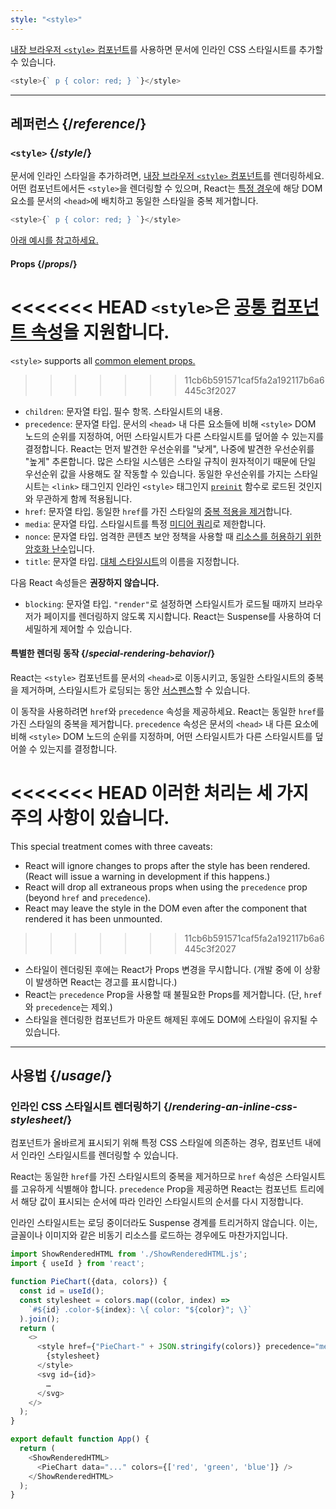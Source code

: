 ```yaml
---
style: "<style>"
---
```


<Intro>

[내장 브라우저 `<style>` 컴포넌트](https://developer.mozilla.org/ko/docs/Web/HTML/Element/style)를 사용하면 문서에 인라인 CSS 스타일시트를 추가할 수 있습니다.

```js
<style>{` p { color: red; } `}</style>
```

</Intro>

<InlineToc />

---

## 레퍼런스 {/*reference*/}

### `<style>` {/*style*/}

문서에 인라인 스타일을 추가하려면, [내장 브라우저 `<style>` 컴포넌트](https://developer.mozilla.org/ko/docs/Web/HTML/Element/style)를 렌더링하세요. 어떤 컴포넌트에서든 `<style>`을 렌더링할 수 있으며, React는 [특정 경우](#special-rendering-behavior)에 해당 DOM 요소를 문서의 `<head>`에 배치하고 동일한 스타일을 중복 제거합니다.

```js
<style>{` p { color: red; } `}</style>
```

[아래 예시를 참고하세요.](#usage)

#### Props {/*props*/}

<<<<<<< HEAD
`<style>`은 [공통 컴포넌트 속성](/reference/react-dom/components/common#props)을 지원합니다.
=======
`<style>` supports all [common element props.](/reference/react-dom/components/common#common-props)
>>>>>>> 11cb6b591571caf5fa2a192117b6a6445c3f2027

* `children`: 문자열 타입. 필수 항목. 스타일시트의 내용.
* `precedence`: 문자열 타입. 문서의 `<head>` 내 다른 요소들에 비해 `<style>` DOM 노드의 순위를 지정하여, 어떤 스타일시트가 다른 스타일시트를 덮어쓸 수 있는지를 결정합니다. React는 먼저 발견한 우선순위를 "낮게", 나중에 발견한 우선순위를 "높게" 추론합니다. 많은 스타일 시스템은 스타일 규칙이 원자적이기 때문에 단일 우선순위 값을 사용해도 잘 작동할 수 있습니다. 동일한 우선순위를 가지는 스타일시트는 `<link>` 태그인지 인라인 `<style>` 태그인지 [`preinit`](/reference/react-dom/preinit) 함수로 로드된 것인지와 무관하게 함께 적용됩니다.
* `href`: 문자열 타입. 동일한 `href`를 가진 스타일의 [중복 적용을 제거](#special-rendering-behavior)합니다.
* `media`: 문자열 타입. 스타일시트를 특정 [미디어 쿼리](https://developer.mozilla.org/ko/docs/Web/CSS/CSS_media_queries/Using_media_queries)로 제한합니다.
* `nonce`: 문자열 타입. 엄격한 콘텐츠 보안 정책을 사용할 때 [리소스를 허용하기 위한 암호화 난수](https://developer.mozilla.org/en-US/docs/Web/HTML/Global_attributes/nonce)입니다.
* `title`: 문자열 타입. [대체 스타일시트](https://developer.mozilla.org/ko/docs/Web/CSS/Alternative_style_sheets)의 이름을 지정합니다.

다음 React 속성들은 **권장하지 않습니다.**

* `blocking`: 문자열 타입. `"render"`로 설정하면 스타일시트가 로드될 때까지 브라우저가 페이지를 렌더링하지 않도록 지시합니다. React는 Suspense를 사용하여 더 세밀하게 제어할 수 있습니다.

#### 특별한 렌더링 동작 {/*special-rendering-behavior*/}

React는 `<style>` 컴포넌트를 문서의 `<head>`로 이동시키고, 동일한 스타일시트의 중복을 제거하며, 스타일시트가 로딩되는 동안 [서스펜스](/reference/react/Suspense)할 수 있습니다.

이 동작을 사용하려면 `href`와 `precedence` 속성을 제공하세요. React는 동일한 `href`를 가진 스타일의 중복을 제거합니다. `precedence` 속성은 문서의 `<head>` 내 다른 요소에 비해 `<style>` DOM 노드의 순위를 지정하며, 어떤 스타일시트가 다른 스타일시트를 덮어쓸 수 있는지를 결정합니다.

<<<<<<< HEAD
이러한 처리는 세 가지 주의 사항이 있습니다.
=======
This special treatment comes with three caveats:

* React will ignore changes to props after the style has been rendered. (React will issue a warning in development if this happens.)
* React will drop all extraneous props when using the `precedence` prop (beyond `href` and `precedence`).
* React may leave the style in the DOM even after the component that rendered it has been unmounted.
>>>>>>> 11cb6b591571caf5fa2a192117b6a6445c3f2027

* 스타일이 렌더링된 후에는 React가 Props 변경을 무시합니다. (개발 중에 이 상황이 발생하면 React는 경고를 표시합니다.)
* React는 `precedence` Prop을 사용할 때 불필요한 Props를 제거합니다. (단, `href`와 `precedence`는 제외.)
* 스타일을 렌더링한 컴포넌트가 마운트 해제된 후에도 DOM에 스타일이 유지될 수 있습니다.
---

## 사용법 {/*usage*/}

### 인라인 CSS 스타일시트 렌더링하기 {/*rendering-an-inline-css-stylesheet*/}

컴포넌트가 올바르게 표시되기 위해 특정 CSS 스타일에 의존하는 경우, 컴포넌트 내에서 인라인 스타일시트를 렌더링할 수 있습니다.

React는 동일한 `href`를 가진 스타일시트의 중복을 제거하므로 `href` 속성은 스타일시트를 고유하게 식별해야 합니다.
`precedence` Prop을 제공하면 React는 컴포넌트 트리에서 해당 값이 표시되는 순서에 따라 인라인 스타일시트의 순서를 다시 지정합니다.

인라인 스타일시트는 로딩 중이더라도 Suspense 경계를 트리거하지 않습니다.
이는, 글꼴이나 이미지와 같은 비동기 리소스를 로드하는 경우에도 마찬가지입니다.

<SandpackWithHTMLOutput>

```js src/App.js active
import ShowRenderedHTML from './ShowRenderedHTML.js';
import { useId } from 'react';

function PieChart({data, colors}) {
  const id = useId();
  const stylesheet = colors.map((color, index) =>
    `#${id} .color-${index}: \{ color: "${color}"; \}`
  ).join();
  return (
    <>
      <style href={"PieChart-" + JSON.stringify(colors)} precedence="medium">
        {stylesheet}
      </style>
      <svg id={id}>
        …
      </svg>
    </>
  );
}

export default function App() {
  return (
    <ShowRenderedHTML>
      <PieChart data="..." colors={['red', 'green', 'blue']} />
    </ShowRenderedHTML>
  );
}
```

</SandpackWithHTMLOutput>
